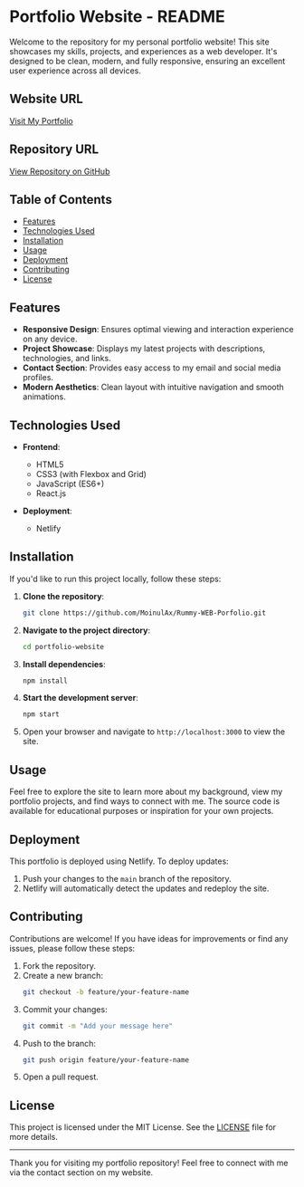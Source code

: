 # Portfolio Website - README

Welcome to the repository for my personal portfolio website! This site showcases my skills, projects, and experiences as a web developer. It's designed to be clean, modern, and fully responsive, ensuring an excellent user experience across all devices.

## Website URL
[Visit My Portfolio](https://moinul-khan-web.netlify.app/)

## Repository URL
[View Repository on GitHub](https://github.com/MoinulAx/Rummy-WEB-Porfolio)

## Table of Contents

- [Features](#features)
- [Technologies Used](#technologies-used)
- [Installation](#installation)
- [Usage](#usage)
- [Deployment](#deployment)
- [Contributing](#contributing)
- [License](#license)

## Features

- **Responsive Design**: Ensures optimal viewing and interaction experience on any device.
- **Project Showcase**: Displays my latest projects with descriptions, technologies, and links.
- **Contact Section**: Provides easy access to my email and social media profiles.
- **Modern Aesthetics**: Clean layout with intuitive navigation and smooth animations.

## Technologies Used

- **Frontend**:
  - HTML5
  - CSS3 (with Flexbox and Grid)
  - JavaScript (ES6+)
  - React.js

- **Deployment**:
  - Netlify

## Installation

If you'd like to run this project locally, follow these steps:

1. **Clone the repository**:
   ```bash
   git clone https://github.com/MoinulAx/Rummy-WEB-Porfolio.git
   ```

2. **Navigate to the project directory**:
   ```bash
   cd portfolio-website
   ```

3. **Install dependencies**:
   ```bash
   npm install
   ```

4. **Start the development server**:
   ```bash
   npm start
   ```

5. Open your browser and navigate to `http://localhost:3000` to view the site.

## Usage

Feel free to explore the site to learn more about my background, view my portfolio projects, and find ways to connect with me. The source code is available for educational purposes or inspiration for your own projects.

## Deployment

This portfolio is deployed using Netlify. To deploy updates:

1. Push your changes to the `main` branch of the repository.
2. Netlify will automatically detect the updates and redeploy the site.

## Contributing

Contributions are welcome! If you have ideas for improvements or find any issues, please follow these steps:

1. Fork the repository.
2. Create a new branch:
   ```bash
   git checkout -b feature/your-feature-name
   ```
3. Commit your changes:
   ```bash
   git commit -m "Add your message here"
   ```
4. Push to the branch:
   ```bash
   git push origin feature/your-feature-name
   ```
5. Open a pull request.

## License

This project is licensed under the MIT License. See the [LICENSE](LICENSE) file for more details.

---

Thank you for visiting my portfolio repository! Feel free to connect with me via the contact section on my website.


